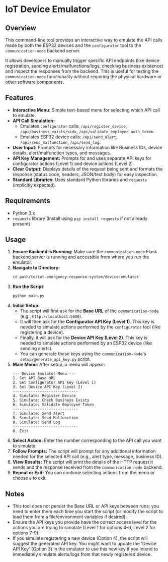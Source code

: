 # IoT Device Emulator

## Overview

This command-line tool provides an interactive way to emulate the API calls made by both the ESP32 devices and the `configurator` tool to the `communication-node` backend server.

It allows developers to manually trigger specific API endpoints (like device registration, sending alerts/malfunctions/logs, checking business existence) and inspect the responses from the backend. This is useful for testing the `communication-node` functionality without requiring the physical hardware or other software components.

## Features

*   **Interactive Menu:** Simple text-based menu for selecting which API call to emulate.
*   **API Call Simulation:**
    *   Emulates `configurator` calls: `/api/register_device`, `/api/business_exists/<id>`, `/api/validate_employee_auth_token`.
    *   Emulates ESP32 device calls: `/api/send_alert`, `/api/send_malfunction`, `/api/send_log`.
*   **User Input:** Prompts for necessary information like Business IDs, device details, alert/malfunction types, and messages.
*   **API Key Management:** Prompts for and uses separate API keys for configurator actions (Level 1) and device actions (Level 2).
*   **Clear Output:** Displays details of the request being sent and formats the response (status code, headers, JSON/text body) for easy inspection.
*   **Standard Libraries:** Uses standard Python libraries and `requests` (implicitly expected).

## Requirements

*   Python 3.x
*   `requests` library (Install using `pip install requests` if not already present).

## Usage

1.  **Ensure Backend is Running:** Make sure the `communication-node` Flask backend server is running and accessible from where you run the emulator.
2.  **Navigate to Directory:**
    ```bash
    cd path/to/iot-emergency-response-system/device-emulator
    ```
3.  **Run the Script:**
    ```bash
    python main.py
    ```
4.  **Initial Setup:**
    *   The script will first ask for the **Base URL** of the `communication-node` (e.g., `http://localhost:5000`).
    *   It will then ask for the **Configurator API Key (Level 1)**. This key is needed to simulate actions performed by the `configurator` tool (like registering a device).
    *   Finally, it will ask for the **Device API Key (Level 2)**. This key is needed to simulate actions performed by an ESP32 device (like sending alerts).
    *   You can generate these keys using the `communication-node`'s `setup/generate_api_key.py` script.
5.  **Main Menu:**
    After setup, a menu will appear:
    ```
    --- Device Emulator Menu ---
    1. Set API Base URL
    2. Set Configurator API Key (Level 1)
    3. Set Device API Key (Level 2)
    -----------------------------
    4. Simulate: Register Device
    5. Simulate: Check Business Exists
    6. Simulate: Validate Employee Token
    -----------------------------
    7. Simulate: Send Alert
    8. Simulate: Send Malfunction
    9. Simulate: Send Log
    -----------------------------
    0. Exit
    ```
6.  **Select Action:** Enter the number corresponding to the API call you want to simulate.
7.  **Follow Prompts:** The script will prompt for any additional information needed for the selected API call (e.g., alert type, message, business ID).
8.  **View Results:** The script will print the details of the HTTP request it sends and the response received from the `communication-node` backend.
9.  **Repeat or Exit:** You can continue selecting actions from the menu or choose `0` to exit.

## Notes

*   This tool does not persist the Base URL or API keys between runs; you need to enter them each time you start the script (or modify the script to load them from a file/environment variables if desired).
*   Ensure the API keys you provide have the correct access level for the actions you are trying to simulate (Level 1 for options 4-6, Level 2 for options 7-9).
*   If you simulate registering a new device (Option 4), the script will suggest the generated API key. You might want to update the 'Device API Key' (Option 3) in the emulator to use this new key if you intend to immediately simulate alerts/logs from that newly registered device.
